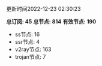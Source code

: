 更新时间2022-12-23 02:30:23

**总订阅: 45**
**总节点: 814**
**有效节点: 190**
- ss节点: 16
- ssr节点: 4
- v2ray节点: 163
- trojan节点: 7
